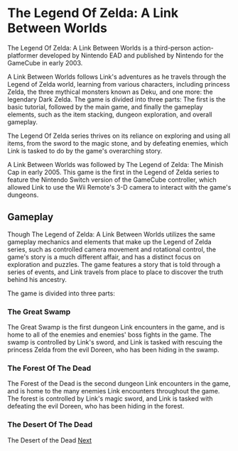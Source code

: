 # The Legend Of Zelda: A Link Between Worlds

The Legend Of Zelda: A Link Between Worlds is a third-person action-platformer developed by Nintendo EAD and published by Nintendo for the GameCube in early 2003.

A Link Between Worlds follows Link's adventures as he travels through the Legend of Zelda world, learning from various characters, including princess Zelda, the three mythical monsters known as Deku, and one more: the legendary Dark Zelda. The game is divided into three parts: The first is the basic tutorial, followed by the main game, and finally the gameplay elements, such as the item stacking, dungeon exploration, and overall gameplay.

The Legend Of Zelda series thrives on its reliance on exploring and using all items, from the sword to the magic stone, and by defeating enemies, which Link is tasked to do by the game's overarching story.

A Link Between Worlds was followed by The Legend of Zelda: The Minish Cap in early 2005. This game is the first in the Legend of Zelda series to feature the Nintendo Switch version of the GameCube controller, which allowed Link to use the Wii Remote's 3-D camera to interact with the game's dungeons.

## Gameplay

Though The Legend of Zelda: A Link Between Worlds utilizes the same gameplay mechanics and elements that make up the Legend of Zelda series, such as controlled camera movement and rotational control, the game's story is a much different affair, and has a distinct focus on exploration and puzzles. The game features a story that is told through a series of events, and Link travels from place to place to discover the truth behind his ancestry.

The game is divided into three parts:

### The Great Swamp

The Great Swamp is the first dungeon Link encounters in the game, and is home to all of the enemies and enemies' boss fights in the game. The swamp is controlled by Link's sword, and Link is tasked with rescuing the princess Zelda from the evil Doreen, who has been hiding in the swamp.

### The Forest Of The Dead

The Forest of the Dead is the second dungeon Link encounters in the game, and is home to the many enemies Link encounters throughout the game. The forest is controlled by Link's magic sword, and Link is tasked with defeating the evil Doreen, who has been hiding in the forest.

### The Desert Of The Dead

The Desert of the Dead
[Next](436.md)